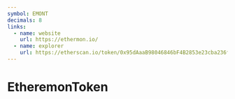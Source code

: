 ```yaml
---
symbol: EMONT
decimals: 8
links:
  - name: website
    url: https://ethermon.io/
  - name: explorer
    url: https://etherscan.io/token/0x95dAaaB98046846bF4B2853e23cba236fa394A31
---
```


# EtheremonToken
